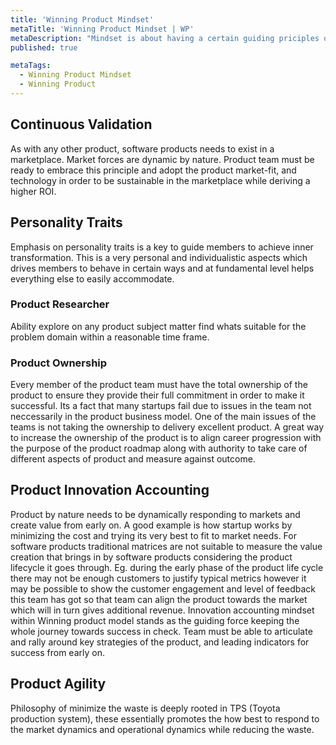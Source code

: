 ```yaml
---
title: 'Winning Product Mindset'
metaTitle: 'Winning Product Mindset | WP'
metaDescription: "Mindset is about having a certain guiding priciples or philosophy which embodies in the members of the product team while conducting strategic activities towards the winning product"
published: true

metaTags:
  - Winning Product Mindset
  - Winning Product
---
```


## Continuous Validation
As with any other product, software products needs to exist in a marketplace. Market forces are dynamic by nature. Product team must be ready to embrace this principle and adopt the product market-fit, and technology in order to be sustainable in the marketplace while deriving a higher ROI.

## Personality Traits
Emphasis on personality traits is a key to guide members to achieve inner transformation. This is a very personal and individualistic aspects which drives members to behave in certain ways and at fundamental level helps everything else to easily accommodate.

### Product Researcher
Ability explore on any product subject matter find whats suitable for the problem domain within a reasonable time frame.

### Product Ownership
Every member of the product team must have the total ownership of the product to ensure they provide their full commitment in order to make it successful. Its a fact that many startups fail due to issues in the team not neccessarily in the product business model. One of the main issues of the teams is not taking the ownership to delivery excellent product. A great way to increase the ownership of the product is to align career progression with the purpose of the product roadmap along with authority to take care of different aspects of product and measure against outcome.

## Product Innovation Accounting
Product by nature needs to be dynamically responding to markets and create value from early on. A good example is how startup works by minimizing the cost and trying its very best to fit to market needs. For software products traditional matrices are not suitable to measure the value creation that brings in by software products considering the product lifecycle it goes through. Eg. during the early phase of the product life cycle there may not be enough customers to justify typical metrics however it may be possible to show the customer engagement and level of feedback this team has got so that team can align the product towards the market which will in turn gives additional revenue. 
Innovation accounting mindset within Winning product model stands as the guiding force keeping the whole journey towards success in check. Team must be able to articulate and rally around key strategies of the product, and leading indicators for success from early on.

## Product Agility
Philosophy of minimize the waste is deeply rooted in TPS (Toyota production system), these essentially promotes the how best to respond to the market dynamics and operational dynamics while reducing the waste.  

